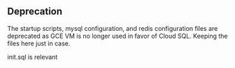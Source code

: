 ## Deprecation

The startup scripts, mysql configuration, and redis configuration files are deprecated as GCE VM is no longer used in favor of Cloud SQL. Keeping the files here just in case.

init.sql is relevant